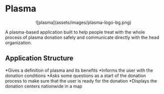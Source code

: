 # Plasma
<p align="center">
![plasma](assets/images/plasma-logo-bg.png)
</p>

A plasma-based application built to help people treat with the whole process of plasma donation safely and communicate directly with the head organization.

## Application Structure
*Gives a definition of plasma and its benefits
*Informs the user with the donation conditions
*Asks some questions as a start of the donation process to make sure that the user is ready for the donation
*Displays the donation centers nationwide in a map 
